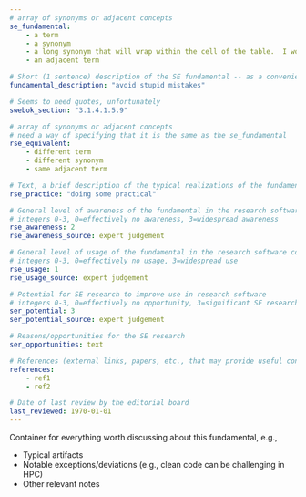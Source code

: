 ```yaml
---
# array of synonyms or adjacent concepts
se_fundamental:
    - a term
    - a synonym
    - a long synonym that will wrap within the cell of the table.  I wonder how long it will have to be to do that?
    - an adjacent term

# Short (1 sentence) description of the SE fundamental -- as a convenience
fundamental_description: "avoid stupid mistakes"

# Seems to need quotes, unfortunately
swebok_section: "3.1.4.1.5.9"

# array of synonyms or adjacent concepts
# need a way of specifying that it is the same as the se_fundamental
rse_equivalent:
    - different term
    - different synonym
    - same adjacent term

# Text, a brief description of the typical realizations of the fundamental, in RSE practice
rse_practice: "doing some practical"

# General level of awareness of the fundamental in the research software community
# integers 0-3, 0=effectively no awareness, 3=widespread awareness
rse_awareness: 2
rse_awareness_source: expert judgement

# General level of usage of the fundamental in the research software community
# integers 0-3, 0=effectively no usage, 3=widespread use
rse_usage: 1
rse_usage_source: expert judgement

# Potential for SE research to improve use in research software
# integers 0-3, 0=effectively no opportunity, 3=significant SE research beneficial
ser_potential: 3
ser_potential_source: expert judgement

# Reasons/opportunities for the SE research
ser_opportunities: text

# References (external links, papers, etc., that may provide useful connections)
references:
    - ref1
    - ref2

# Date of last review by the editorial board
last_reviewed: 1970-01-01
---
```

Container for everything worth discussing about this fundamental, e.g., 

* Typical artifacts
* Notable exceptions/deviations (e.g., clean code can be challenging in HPC)
* Other relevant notes
